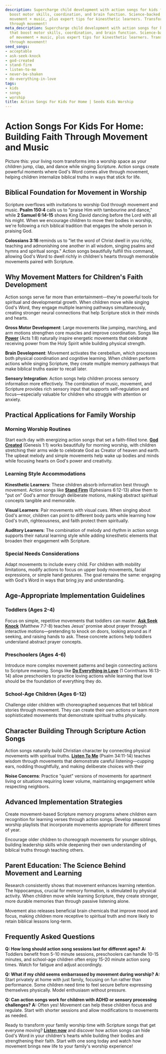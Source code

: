 ```yaml
---
description: Supercharge child development with action songs for kids for home that
  boost motor skills, coordination, and brain function. Science-backed benefits of
  movement + music, plus expert tips for kinesthetic learners. Transform learning
  through movement!
meta_description: Supercharge child development with action songs for kids for home
  that boost motor skills, coordination, and brain function. Science-backed benefits
  of movement + music, plus expert tips for kinesthetic learners. Transform learning
  through movement!
seed_songs:
- acceptable
- ask-seek-knock
- god-created
- stand-firm
- listen-to-me
- never-be-shaken
- do-everything-in-love
tags:
- kids
- songs
- worship
title: Action Songs For Kids For Home | Seeds Kids Worship
---
```

# Action Songs For Kids For Home: Building Faith Through Movement and Music

Picture this: your living room transforms into a worship space as your children jump, clap, and dance while singing Scripture. Action songs create powerful moments where God's Word comes alive through movement, helping children internalize biblical truths in ways that stick for life.

## Biblical Foundation for Movement in Worship

Scripture overflows with invitations to worship God through movement and music. **Psalm 150:4** calls us to "praise Him with tambourine and dance," while **2 Samuel 6:14-15** shows King David dancing before the Lord with all his might. When we encourage children to move their bodies in worship, we're following a rich biblical tradition that engages the whole person in praising God.

**Colossians 3:16** reminds us to "let the word of Christ dwell in you richly, teaching and admonishing one another in all wisdom, singing psalms and hymns and spiritual songs." Action songs beautifully fulfill this command, allowing God's Word to dwell richly in children's hearts through memorable movements paired with Scripture.

## Why Movement Matters for Children's Faith Development

Action songs serve far more than entertainment—they're powerful tools for spiritual and developmental growth. When children move while singing God's Word, they engage multiple learning pathways simultaneously, creating stronger neural connections that help Scripture stick in their minds and hearts.

**Gross Motor Development**: Large movements like jumping, marching, and arm motions strengthen core muscles and improve coordination. Songs like **[Power](https://seedskidsworship.com/product/power-acts-18/)** (Acts 1:8) naturally inspire energetic movements that celebrate receiving power from the Holy Spirit while building physical strength.

**Brain Development**: Movement activates the cerebellum, which processes both physical coordination and cognitive learning. When children perform actions while singing Scripture, they create multiple memory pathways that make biblical truths easier to recall later.

**Sensory Integration**: Action songs help children process sensory information more effectively. The combination of music, movement, and Scripture provides rich sensory input that supports self-regulation and focus—especially valuable for children who struggle with attention or anxiety.

## Practical Applications for Family Worship

### Morning Worship Routines
Start each day with energizing action songs that set a faith-filled tone. **[God Created](https://seedskidsworship.com/product/god-created-genesis-11/)** (Genesis 1:1) works beautifully for morning worship, with children stretching their arms wide to celebrate God as Creator of heaven and earth. The upbeat melody and simple movements help wake up bodies and minds while focusing hearts on God's power and creativity.

### Learning Style Accommodations
**Kinesthetic Learners**: These children absorb information best through movement. Action songs like **[Stand Firm](https://seedskidsworship.com/product/stand-firm-ephesians-612-13-2/)** (Ephesians 6:12-13) allow them to "put on" God's armor through deliberate motions, making abstract spiritual concepts tangible and memorable.

**Visual Learners**: Pair movements with visual cues. When singing about God's armor, children can point to different body parts while learning how God's truth, righteousness, and faith protect them spiritually.

**Auditory Learners**: The combination of melody and rhythm in action songs supports their natural learning style while adding kinesthetic elements that broaden their engagement with Scripture.

### Special Needs Considerations
Adapt movements to include every child. For children with mobility limitations, modify actions to focus on upper body movements, facial expressions, or simple hand gestures. The goal remains the same: engaging with God's Word in ways that bring joy and understanding.

## Age-Appropriate Implementation Guidelines

### Toddlers (Ages 2-4)
Focus on simple, repetitive movements that toddlers can master. **[Ask Seek Knock](https://seedskidsworship.com/product/ask-seek-knock-matthew-77-8-2/)** (Matthew 7:7-8) teaches Jesus' promise about prayer through interactive motions—pretending to knock on doors, looking around as if seeking, and raising hands to ask. These concrete actions help toddlers understand abstract prayer concepts.

### Preschoolers (Ages 4-6)
Introduce more complex movement patterns and begin connecting actions to Scripture meaning. Songs like **[Do Everything in Love](https://seedskidsworship.com/product/do-everything-in-love-1-corinthians-1613-14-2/)** (1 Corinthians 16:13-14) allow preschoolers to practice loving actions while learning that love should be the foundation of everything they do.

### School-Age Children (Ages 6-12)
Challenge older children with choreographed sequences that tell biblical stories through movement. They can create their own actions or learn more sophisticated movements that demonstrate spiritual truths physically.

## Character Building Through Scripture Action Songs

Action songs naturally build Christian character by connecting physical movements with spiritual truths. **[Listen To Me](https://seedskidsworship.com/product/listen-to-me-psalm-3411-14/)** (Psalm 34:11-14) teaches wisdom through movements that demonstrate careful listening—cupping ears, nodding thoughtfully, and making deliberate choices with their

**Noise Concerns**: Practice "quiet" versions of movements for apartment living or situations requiring lower volume, maintaining engagement while respecting neighbors.

## Advanced Implementation Strategies

Create movement-based Scripture memory programs where children earn recognition for learning verses through action songs. Develop seasonal worship playlists that incorporate movements appropriate for different times of year.

Encourage older children to choreograph movements for younger siblings, building leadership skills while deepening their own understanding of biblical truths through teaching others.

## Parent Education: The Science Behind Movement and Learning

Research consistently shows that movement enhances learning retention. The hippocampus, crucial for memory formation, is stimulated by physical activity. When children move while learning Scripture, they create stronger, more durable memories than through passive listening alone.

Movement also releases beneficial brain chemicals that improve mood and focus, making children more receptive to spiritual truth and more likely to retain biblical lessons long-term.

## Frequently Asked Questions

**Q: How long should action song sessions last for different ages?**
**A:** Toddlers benefit from 5-10 minute sessions, preschoolers can handle 10-15 minutes, and school-age children often enjoy 15-20 minute action song times. Watch for fatigue and adjust accordingly.

**Q: What if my child seems embarrassed by movement during worship?**
**A:** Start privately at home with just family, focusing on fun rather than performance. Some children need time to feel secure before expressing themselves physically. Model enthusiasm without pressure.

**Q: Can action songs work for children with ADHD or sensory processing challenges?**
**A:** Often yes! Movement can help these children focus and regulate. Start with shorter sessions and allow modifications to movements as needed.

Ready to transform your family worship time with Scripture songs that get everyone moving? **[Listen now](https://seedskidsworship.com/)** and discover how action songs can hide God's Word in your children's hearts while building their bodies and strengthening their faith. Start with one song today and watch how movement brings new life to your family's worship experience!

<script type="application/ld+json">
{
  "@context": "https://schema.org",
  "@type": "Article",
  "headline": "Action Songs For Kids For Home",
  "author": {
    "@type": "Organization",
    "name": "Seeds Kids Worship"
  },
  "publisher": {
    "@type": "Organization",
    "name": "Seeds Kids Worship",
    "logo": {
      "@type": "ImageObject",
      "url": "https://seedskidsworship.com/logo.png"
    }
  },
  "datePublished": "2025-09-02T16:06:32.830298",
  "dateModified": "2025-09-02T16:06:32.830319",
  "description": "Supercharge child development with action songs for kids for home that boost motor skills, coordination, and brain function. Science-backed benefits of movement",
  "mainEntityOfPage": {
    "@type": "WebPage",
    "@id": "https://seedskidsworship.com/activities/action-songs-for-kids-for-home/"
  }
}
</script>

<script type="application/ld+json">
{
  "@context": "https://schema.org",
  "@type": "Product",
  "name": "Acceptable",
  "description": "Heartwarming lullaby about letting our words and thoughts be acceptable in God's sight",
  "url": "https://seedskidsworship.com/product/acceptable-psalm-1914-2/",
  "brand": {
    "@type": "Brand",
    "name": "Seeds Kids Worship"
  },
  "category": "Children's Christian Music",
  "album": "When You Lie Down: Lullabies & Scripture Songs"
}
</script>

<script type="application/ld+json">
{
  "@context": "https://schema.org",
  "@type": "Product",
  "name": "Ask Seek Knock",
  "description": "Interactive worship song teaching children Jesus' promise about asking, seeking, and knocking in prayer",
  "url": "https://seedskidsworship.com/product/ask-seek-knock-matthew-77-8-2/",
  "brand": {
    "@type": "Brand",
    "name": "Seeds Kids Worship"
  },
  "category": "Children's Christian Music",
  "album": "Seeds of Courage"
}
</script>

<script type="application/ld+json">
{
  "@context": "https://schema.org",
  "@type": "Product",
  "name": "God Created",
  "description": "From Genesis 1:1, this upbeat song celebrates that God is the Creator of heaven and earth, helping children marvel at His power and wisdom in making all things.",
  "url": "https://seedskidsworship.com/product/god-created-genesis-11/",
  "brand": {
    "@type": "Brand",
    "name": "Seeds Kids Worship"
  },
  "category": "
